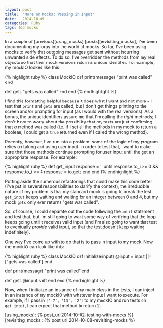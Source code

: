 ```yaml
---
layout: post
title:  "More on Mocks: Passing in Input"
date:   2014-10-09 
categories: Ruby 
tags: tdd mocks
--- 
```


In a couple of [previous][using_mocks] [posts][revisiting_mocks], I've been documenting my foray into the world of mocks. So far, I've been using mocks to verify that outgoing messages get sent without incurring unwanted side effects. To do so, I've overridden the methods from my real objects so that their mock versions return a unique identifier. For example, my mockIO looked like this:

{% highlight ruby %}
class MockIO
  def print(message)
    "print was called"
  end

  def gets
    "gets was called"
  end
end
{% endhighlight %}

I find this formatting helpful because it does what I want and not more - I test that `print` and `gets` are called, but I don't get things printing to the screen and/or prompting for input (as I would with the real versions). As a bonus, the unique identifiers assure me that I'm calling the *right* methods; I don't have to worry about the possibility that my tests are just confirming that *a* method was called (i.e. if I set all the methods in my mock to return a boolean, I could get a `true` returned even if I called the wrong method).

Recently, however, I've run into a problem: some of the logic of my program relies on taking and using user input. In order to test that, I want to make sure that those methods continue prompting for user input until the get an appropriate response. For example:

{% highlight ruby %}
def get_input
  response = ''
  until response.to_i >= 0 && response.to_i <= 4
    response = io.gets
  end
end
{% endhighlight %}

Putting aside the numerous refactorings that could make this code better (I've put in several responsibilities to clarify the context), the irreducible nature of my problem is that my standard mock is going to break the test. `get_input` keeps waiting and waiting for an integer between 0 and 4, but my mock `gets` only ever returns "gets was called".

So, of course, I could separate out the code following the `until` statement and test that, but I'm still going to want some way of verifying that the loop keeps going until it receives valid input (and I'm also going to want that test to eventually *provide* valid input, so that the test doesn't keep waiting indefinitely). 

One way I've come up with to do that is to pass in input to my mock. Now the mockIO can look like this:

{% highlight ruby %}
class MockIO
  def initialize(input)
    @input = input ||= ["gets was called"]
  end

  def print(message)
    "print was called"
  end

  def gets
    @input.shift
  end
end
{% endhighlight %}

Now, when I initialize an instance of my main class in the tests, I can inject in an instance of my mockIO with whatever input I want to execute. For example, if I pass in `['-7', '13', '2']` to my mockIO and run tests on `get_input`, I can expect that method to return 2. 

[using_mocks]: {% post_url 2014-10-02-testing-with-mocks %}
[revisiting_mocks]: {% post_url 2014-10-08-revisiting-mocks %}